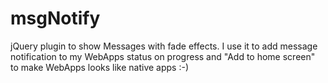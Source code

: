 msgNotify
=========

jQuery plugin to show Messages with fade effects.
I use it to add message notification to my WebApps status on progress and 
"Add to home screen" to make WebApps looks like native apps :-) 


